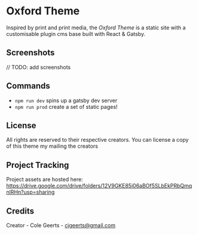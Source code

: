 # Oxford Theme

Inspired by print and print media, the _Oxford Theme_ is a static site with a customisable plugin cms base built with React & Gatsby.

## Screenshots

// TODO: add screenshots

## Commands

- `npm run dev` spins up a gatsby dev server
- `npm run prod` create a set of static pages!

## License

All rights are reserved to their respective creators. You can license a copy of this theme my mailing the creators

## Project Tracking

Project assets are hosted here: https://drive.google.com/drive/folders/12V9GKE85i06aBOf5SLbEkPRbQmqnlRHn?usp=sharing

## Credits

Creator - Cole Geerts - [cjgeerts@gmail.com](mailto:cjgeerts@gmail.com)
